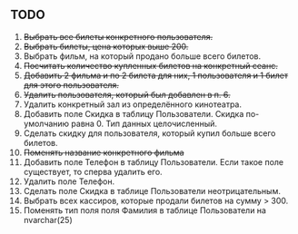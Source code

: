 ## TODO
1. ~~Выбрать все билеты конкретного пользователя.~~
2. ~~Выбрать билеты, цена которых выше 200.~~
3. Выбрать фильм, на который продано больше всего билетов.
4. ~~Посчитать количество купленных билетов на конкретный сеанс.~~
5. ~~Добавить 2 фильма и по 2 билета для них, 1 пользователя и 1 билет для этого пользователя.~~
6. ~~Удалить пользователя, который был добавлен в п. 6.~~
7. Удалить конкретный зал из определённого кинотеатра.
8. Добавить поле Скидка в таблицу Пользователи. Скидка по-умолчанию равна 0. Тип данных целочисленный.
9. Сделать скидку для пользователя, который купил больше всего билетов.
10. ~~Поменять название конкретного фильма~~
11. Добавить поле Телефон в таблицу Пользователи. Если такое поле существует, то сперва удалить его.
12. Удалить поле Телефон.
13. Сделать поле Скидка в таблице Пользователи неотрицательным.
14. Выбрать всех кассиров, которые продали билетов на сумму > 300.
15. Поменять тип поля поля Фамилия в таблице Пользователи на nvarchar(25)